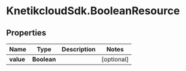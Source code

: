 # KnetikcloudSdk.BooleanResource

## Properties
Name | Type | Description | Notes
------------ | ------------- | ------------- | -------------
**value** | **Boolean** |  | [optional] 



